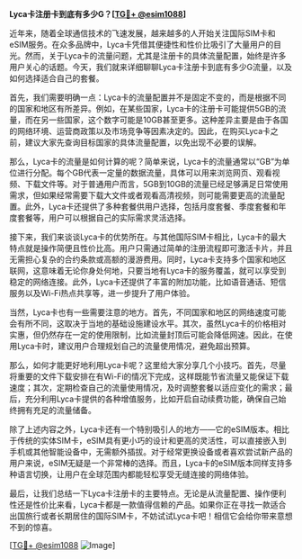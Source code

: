 **Lyca卡注册卡到底有多少G？[[TG💪+ @esim1088](https://t.me/s/esim1088)]**

近年来，随着全球通信技术的飞速发展，越来越多的人开始关注国际SIM卡和eSIM服务。在众多品牌中，Lyca卡凭借其便捷性和性价比吸引了大量用户的目光。然而，关于Lyca卡的流量问题，尤其是注册卡的具体流量配置，始终是许多用户关心的话题。今天，我们就来详细聊聊Lyca卡注册卡到底有多少G流量，以及如何选择适合自己的套餐。

首先，我们需要明确一点：Lyca卡的流量配置并不是固定不变的，而是根据不同的国家和地区有所差异。例如，在某些国家，Lyca卡的注册卡可能提供5GB的流量，而在另一些国家，这个数字可能是10GB甚至更多。这种差异主要是由于各国的网络环境、运营商政策以及市场竞争等因素决定的。因此，在购买Lyca卡之前，建议大家先查询目标国家的具体流量配置，以免出现不必要的误解。

那么，Lyca卡的流量是如何计算的呢？简单来说，Lyca卡的流量通常以“GB”为单位进行分配。每个GB代表一定量的数据流量，具体可以用来浏览网页、观看视频、下载文件等。对于普通用户而言，5GB到10GB的流量已经足够满足日常使用需求，但如果经常需要下载大文件或者观看高清视频，则可能需要更高的流量配置。此外，Lyca卡还提供了多种套餐供用户选择，包括月度套餐、季度套餐和年度套餐等，用户可以根据自己的实际需求灵活选择。

接下来，我们来谈谈Lyca卡的优势所在。与其他国际SIM卡相比，Lyca卡的最大特点就是操作简便且性价比高。用户只需通过简单的注册流程即可激活卡片，并且无需担心复杂的合约条款或高额的漫游费用。同时，Lyca卡支持多个国家和地区联网，这意味着无论你身处何地，只要当地有Lyca卡的服务覆盖，就可以享受到稳定的网络连接。此外，Lyca卡还提供了丰富的附加功能，比如语音通话、短信服务以及Wi-Fi热点共享等，进一步提升了用户体验。

当然，Lyca卡也有一些需要注意的地方。首先，不同国家和地区的网络速度可能会有所不同，这取决于当地的基础设施建设水平。其次，虽然Lyca卡的价格相对实惠，但仍然存在一定的使用限制，比如流量封顶后可能会降低网速。因此，在使用Lyca卡时，建议用户合理规划自己的流量使用情况，避免超出预算。

那么，如何才能更好地利用Lyca卡呢？这里给大家分享几个小技巧。首先，尽量将重要的文件下载安排在有Wi-Fi的情况下完成，这样既能节省流量又能保证下载速度；其次，定期检查自己的流量使用情况，及时调整套餐以适应变化的需求；最后，充分利用Lyca卡提供的各种增值服务，比如开启自动续费功能，确保自己始终拥有充足的流量储备。

除了上述内容之外，Lyca卡还有一个特别吸引人的地方——它的eSIM版本。相比于传统的实体SIM卡，eSIM具有更小巧的设计和更高的灵活性，可以直接嵌入到手机或其他智能设备中，无需额外插拔。对于经常更换设备或者喜欢尝试新产品的用户来说，eSIM无疑是一个非常棒的选择。而且，Lyca卡的eSIM版本同样支持多种语言切换，让用户在全球范围内都能轻松享受无缝连接的网络体验。

最后，让我们总结一下Lyca卡注册卡的主要特点。无论是从流量配置、操作便利性还是性价比来看，Lyca卡都是一款值得信赖的产品。如果你正在寻找一款适合出国旅行或者长期居住的国际SIM卡，不妨试试Lyca卡吧！相信它会给你带来意想不到的惊喜。

[[TG💪+ @esim1088](https://t.me/s/esim1088) ![Image](https://i.postimg.cc/4NQfJmqS/Snipaste-2025-05-13-00-14-12.png)]